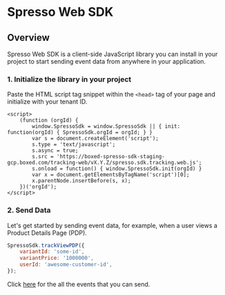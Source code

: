 # Spresso Web SDK

## Overview

Spresso Web SDK is a client-side JavaScript library you can install in your project to start sending event data from anywhere in your application.
### 1. Initialize the library in your project

Paste the HTML script tag snippet within the `<head>` tag of your page and initialize with your tenant ID.

```
<script>
    (function (orgId) {
        window.SpressoSdk = window.SpressoSdk || { init: function(orgId) { SpressoSdk.orgId = orgId; } }
        var s = document.createElement('script');
        s.type = 'text/javascript';
        s.async = true;
        s.src = 'https://boxed-spresso-sdk-staging-gcp.boxed.com/tracking-web/vX.Y.Z/spresso.sdk.tracking.web.js';
        s.onload = function() { window.SpressoSdk.init(orgId) }
        var x = document.getElementsByTagName('script')[0];
        x.parentNode.insertBefore(s, x);
    })('orgId');
</script>
```

### 2. Send Data

Let's get started by sending event data, for example, when a user views a Product Details Page (PDP).

```javascript
SpressoSdk.trackViewPDP({
    variantId: 'some-id',
    variantPrice: '1000000',
    userId: 'awesome-customer-id',
});
```

Click [here](SpressoSdk.html) for the all the events that you can send. 